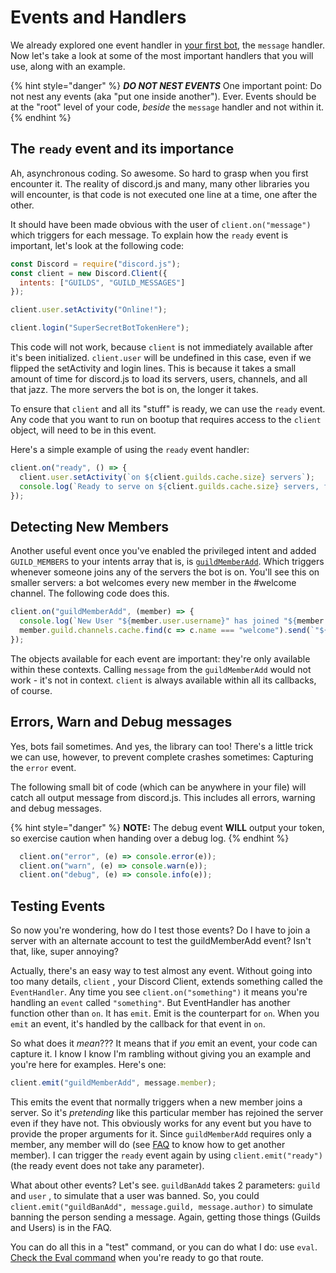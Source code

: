 # Events and Handlers

We already explored one event handler in [your first bot](../first-bot/your-first-bot.md), the `message` handler. Now let's take a look at some of the most important handlers that you will use, along with an example.

{% hint style="danger" %}
_**DO NOT NEST EVENTS**_ One important point: Do not nest any events \(aka "put one inside another"\). Ever. Events should be at the "root" level of your code, _beside_ the `message` handler and not within it.
{% endhint %}

## The `ready` event and its importance

Ah, asynchronous coding. So awesome. So hard to grasp when you first encounter it. The reality of discord.js and many, many other libraries you will encounter, is that code is not executed one line at a time, one after the other.

It should have been made obvious with the user of `client.on("message")` which triggers for each message. To explain how the `ready` event is important, let's look at the following code:

```javascript
const Discord = require("discord.js");
const client = new Discord.Client({
  intents: ["GUILDS", "GUILD_MESSAGES"]
});

client.user.setActivity("Online!");

client.login("SuperSecretBotTokenHere");
```

This code will not work, because `client` is not immediately available after it's been initialized. `client.user` will be undefined in this case, even if we flipped the setActivity and login lines. This is because it takes a small amount of time for discord.js to load its servers, users, channels, and all that jazz. The more servers the bot is on, the longer it takes.

To ensure that `client` and all its "stuff" is ready, we can use the `ready` event. Any code that you want to run on bootup that requires access to the `client` object, will need to be in this event.

Here's a simple example of using the `ready` event handler:

```javascript
client.on("ready", () => {
  client.user.setActivity(`on ${client.guilds.cache.size} servers`);
  console.log(`Ready to serve on ${client.guilds.cache.size} servers, for ${client.users.cache.size} users.`);
});
```

## Detecting New Members

Another useful event once you've enabled the privileged intent and added `GUILD_MEMBERS` to your intents array that is, is [`guildMemberAdd`](https://discord.js.org/#/docs/main/master/class/Client?scrollTo=e-guildMemberAdd). Which triggers whenever someone joins any of the servers the bot is on. You'll see this on smaller servers: a bot welcomes every new member in the \#welcome channel. The following code does this.

```javascript
client.on("guildMemberAdd", (member) => {
  console.log(`New User "${member.user.username}" has joined "${member.guild.name}"` );
  member.guild.channels.cache.find(c => c.name === "welcome").send(`"${member.user.username}" has joined this server`);
});
```

The objects available for each event are important: they're only available within these contexts. Calling `message` from the `guildMemberAdd` would not work - it's not in context. `client` is always available within all its callbacks, of course.

## Errors, Warn and Debug messages

Yes, bots fail sometimes. And yes, the library can too! There's a little trick we can use, however, to prevent complete crashes sometimes: Capturing the `error` event.

The following small bit of code \(which can be anywhere in your file\) will catch all output message from discord.js. This includes all errors, warning and debug messages.

{% hint style="danger" %}
**NOTE:** The debug event **WILL** output your token, so exercise caution when handing over a debug log.
{% endhint %}

```javascript
  client.on("error", (e) => console.error(e));
  client.on("warn", (e) => console.warn(e));
  client.on("debug", (e) => console.info(e));
```

## Testing Events

So now you're wondering, how do I test those events? Do I have to join a server with an alternate account to test the guildMemberAdd event? Isn't that, like, super annoying?

Actually, there's an easy way to test almost any event. Without going into too many details, `client` , your Discord Client, extends something called the `EventHandler`. Any time you see `client.on("something")` it means you're handling an `event` called `"something"`. But EventHandler has another function other than `on`. It has `emit`. Emit is the counterpart for `on`. When you `emit` an event, it's handled by the callback for that event in `on`.

So what does it _mean_??? It means that if _you_ emit an event, your code can capture it. I know I know I'm rambling without giving you an example and you're here for examples. Here's one:

```javascript
client.emit("guildMemberAdd", message.member);
```

This emits the event that normally triggers when a new member joins a server. So it's _pretending_ like this particular member has rejoined the server even if they have not. This obviously works for any event but you have to provide the proper arguments for it. Since `guildMemberAdd` requires only a member, any member will do \(see [FAQ](../frequently-asked-questions.md) to know how to get another member\). I can trigger the `ready` event again by using `client.emit("ready")` \(the ready event does not take any parameter\).

What about other events? Let's see. `guildBanAdd` takes 2 parameters: `guild` and `user` , to simulate that a user was banned. So, you could `client.emit("guildBanAdd", message.guild, message.author)` to simulate banning the person sending a message. Again, getting those things \(Guilds and Users\) is in the FAQ.

You can do all this in a "test" command, or you can do what I do: use `eval`. [Check the Eval command](../examples/making-an-eval-command.md) when you're ready to go that route.
